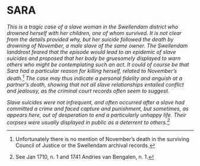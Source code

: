 # SARA

*This is a tragic case of a slave woman in the Swellendam district who drowned herself with her children, one of whom survived. It is not clear from the details provided why, but her suicide followed the death by drowning of November, a male slave of the same owner. The Swellendam landdrost feared that the episode would lead to an epidemic of slave suicides and proposed that her body be gruesomely displayed to warn others who might be contemplating such an act. It could of course be that Sara had a particular reason for killing herself, related to November’s death.[^1] The case may thus indicate a personal fidelity and anguish at a partner’s death, showing that not all slave relationships entailed conflict and jealousy, as the criminal court records often seem to suggest.*

*Slave suicides were not infrequent, and often occurred after a slave had committed a crime and faced capture and punishment, but sometimes, as appears here, out of desperation to end a particularly unhappy life. Their corpses were usually displayed in public as a deterrent to others.[^2]*

[^1]: Unfortunately there is no mention of November’s death in the surviving Council of Justice or the Swellendam archival records.

[^2]: See Jan 1710, n. 1 and 1741 Andries van Bengalen, n. 1.